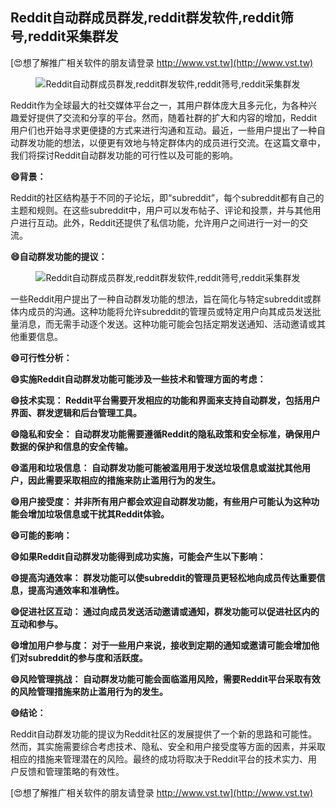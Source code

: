 ## **Reddit自动群成员群发,reddit群发软件,reddit筛号,reddit采集群发**

[😍想了解推广相关软件的朋友请登录 http://www.vst.tw](http://www.vst.tw)

 <center><img src="https://vst.tw/MP4/tuiguang/png/4.png" alt="Reddit自动群成员群发,reddit群发软件,reddit筛号,reddit采集群发"></center>

Reddit作为全球最大的社交媒体平台之一，其用户群体庞大且多元化，为各种兴趣爱好提供了交流和分享的平台。然而，随着社群的扩大和内容的增加，Reddit用户们也开始寻求更便捷的方式来进行沟通和互动。最近，一些用户提出了一种自动群发功能的想法，以便更有效地与特定群体内的成员进行交流。在这篇文章中，我们将探讨Reddit自动群发功能的可行性以及可能的影响。

**😄背景：**

Reddit的社区结构基于不同的子论坛，即“subreddit”，每个subreddit都有自己的主题和规则。在这些subreddit中，用户可以发布帖子、评论和投票，并与其他用户进行互动。此外，Reddit还提供了私信功能，允许用户之间进行一对一的交流。

**😄自动群发功能的提议：**

 <center><img src="https://vst.tw/MP4/tuiguang/png/8.png" alt="Reddit自动群成员群发,reddit群发软件,reddit筛号,reddit采集群发"></center>

一些Reddit用户提出了一种自动群发功能的想法，旨在简化与特定subreddit或群体内成员的沟通。这种功能将允许subreddit的管理员或特定用户向其成员发送批量消息，而无需手动逐个发送。这种功能可能会包括定期发送通知、活动邀请或其他重要信息。

**😄可行性分析：**

**😄实施Reddit自动群发功能可能涉及一些技术和管理方面的考虑：**

**😄技术实现： Reddit平台需要开发相应的功能和界面来支持自动群发，包括用户界面、群发逻辑和后台管理工具。**

**😄隐私和安全： 自动群发功能需要遵循Reddit的隐私政策和安全标准，确保用户数据的保护和信息的安全传输。**

**😄滥用和垃圾信息： 自动群发功能可能被滥用用于发送垃圾信息或滋扰其他用户，因此需要采取相应的措施来防止滥用行为的发生。**

**😄用户接受度： 并非所有用户都会欢迎自动群发功能，有些用户可能认为这种功能会增加垃圾信息或干扰其Reddit体验。**

**😄可能的影响：**

**😄如果Reddit自动群发功能得到成功实施，可能会产生以下影响：**

**😄提高沟通效率： 群发功能可以使subreddit的管理员更轻松地向成员传达重要信息，提高沟通效率和准确性。**

**😄促进社区互动： 通过向成员发送活动邀请或通知，群发功能可以促进社区内的互动和参与。**

**😄增加用户参与度： 对于一些用户来说，接收到定期的通知或邀请可能会增加他们对subreddit的参与度和活跃度。**

**😄风险管理挑战： 自动群发功能可能会面临滥用风险，需要Reddit平台采取有效的风险管理措施来防止滥用行为的发生。**

**😄结论：**

Reddit自动群发功能的提议为Reddit社区的发展提供了一个新的思路和可能性。然而，其实施需要综合考虑技术、隐私、安全和用户接受度等方面的因素，并采取相应的措施来管理潜在的风险。最终的成功将取决于Reddit平台的技术实力、用户反馈和管理策略的有效性。

[😍想了解推广相关软件的朋友请登录 http://www.vst.tw](http://www.vst.tw)



